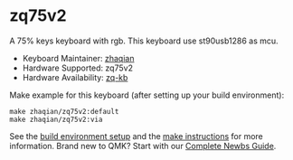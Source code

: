 # zq75v2

A 75% keys keyboard with rgb.
This keyboard use st90usb1286 as mcu.

* Keyboard Maintainer: [zhaqian](https://github.com/zhaqian12)
* Hardware Supported: zq75v2
* Hardware Availability: [zq-kb](https://github.com/zhaqian12/ZQ-Keyboard)

Make example for this keyboard (after setting up your build environment):

    make zhaqian/zq75v2:default
    make zhaqian/zq75v2:via

See the [build environment setup](https://docs.qmk.fm/#/getting_started_build_tools) and the [make instructions](https://docs.qmk.fm/#/getting_started_make_guide) for more information. Brand new to QMK? Start with our [Complete Newbs Guide](https://docs.qmk.fm/#/newbs).
 
